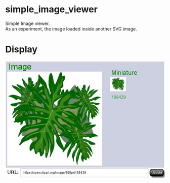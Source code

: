 # simple_image_viewer

Simple Image viewer.<br>
As an experiment, the image loaded inside another SVG image.<br>

# Display

![display](https://github.com/jpenrici/Simple_image_viewer/blob/master/display/display.png)
